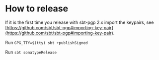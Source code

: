 # How to release

If it is the first time you release with sbt-pgp 2.x import the keypairs, see [https://github.com/sbt/sbt-pgp#importing-key-pair](https://github.com/sbt/sbt-pgp#importing-key-pair).

Run `GPG_TTY=$(tty) sbt +publishSigned`

Run `sbt sonatypeRelease`

